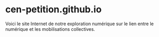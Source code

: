 # cen-petition.github.io
Voici le site Internet de notre exploration numérique sur le lien entre le numérique et les mobilisations collectives.
